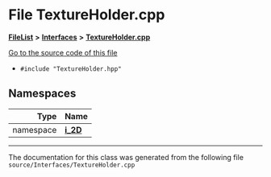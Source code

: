 

# File TextureHolder.cpp



[**FileList**](files.md) **>** [**Interfaces**](dir_e52260c07c5ca641bf485ae92612dd08.md) **>** [**TextureHolder.cpp**](_texture_holder_8cpp.md)

[Go to the source code of this file](_texture_holder_8cpp_source.md)



* `#include "TextureHolder.hpp"`













## Namespaces

| Type | Name |
| ---: | :--- |
| namespace | [**i\_2D**](namespacei__2_d.md) <br> |





















































------------------------------
The documentation for this class was generated from the following file `source/Interfaces/TextureHolder.cpp`

